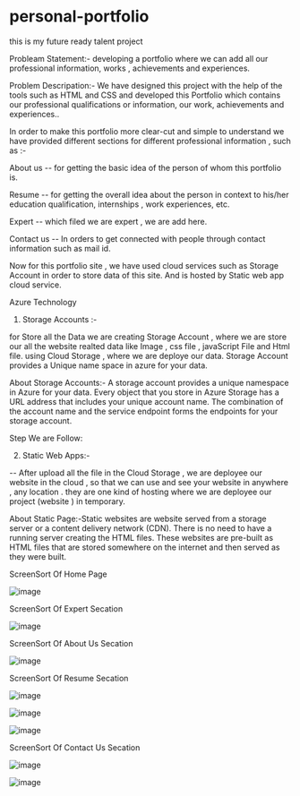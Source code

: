 # personal-portfolio

this is my future ready talent project

Probleam Statement:- developing a portfolio where we can add all our professional information, works , achievements and experiences.

Problem Descripation:- We have designed this project with the help of the tools such as HTML  and CSS and developed this Portfolio which contains our professional qualifications or information, our work, achievements and experiences..

In order to make this portfolio more clear-cut and simple to understand we have provided different sections for different professional information , such as :-

About us -- for getting the basic idea of the person of whom this portfolio is.

Resume -- for getting the overall idea about the person in context to his/her education qualification, internships , work experiences, etc.

Expert -- which filed we are expert , we are add here.

Contact us -- In orders to get connected with people through contact information such as mail id.

Now for this portfolio site , we have used cloud services such as Storage Account in order to store data of this site. And is hosted by Static web app cloud service.

Azure Technology 

  1. Storage Accounts :-

for Store all the Data we are creating Storage Account , where we are store our all the website realted data like Image , css file , javaScript File and Html file. using Cloud Storage , where we are deploye our data. Storage Account provides a Unique name space in azure for your data.

About Storage Accounts:- A storage account provides a unique namespace in Azure for your data. Every object that you store in Azure Storage has a URL address that includes your unique account name. The combination of the account name and the service endpoint forms the endpoints for your storage account.

Step We are Follow:

  2. Static Web Apps:-

-- After upload all the file in the Cloud Storage , we are deployee our website in the cloud , so that we can use and see your website in anywhere , any location . they are one kind of hosting where we are deployee our project (website ) in temporary.

About Static Page:-Static websites are website served from a storage server or a content delivery network (CDN). There is no need to have a running server creating the HTML files. These websites are pre-built as HTML files that are stored somewhere on the internet and then served as they were built.

ScreenSort Of Home Page

![image](https://github.com/kunal9211pandey/personal-portfolio/assets/118272078/591180de-7343-48c4-b93f-483df6cce248)

ScreenSort Of Expert Secation

![image](https://github.com/kunal9211pandey/personal-portfolio/assets/118272078/8ab3af79-5b3e-4b10-91ce-90fb19c4b28c)

ScreenSort Of About Us Secation

![image](https://github.com/kunal9211pandey/personal-portfolio/assets/118272078/a1dd4d69-5e97-41c3-9e8c-99c299a9a196)

ScreenSort Of Resume Secation

![image](https://github.com/kunal9211pandey/personal-portfolio/assets/118272078/aad8a1c6-73d8-42e2-8506-007f90e9bbc1)


![image](https://github.com/kunal9211pandey/personal-portfolio/assets/118272078/eda908a9-23ef-431c-82bf-fed2b7088c8a)

![image](https://github.com/kunal9211pandey/personal-portfolio/assets/118272078/8d1a4371-befe-4619-a035-f262b53def1c)


ScreenSort Of Contact Us Secation

![image](https://github.com/kunal9211pandey/personal-portfolio/assets/118272078/ed34be99-a074-45e2-be42-0b53f7fc4923)

![image](https://github.com/kunal9211pandey/personal-portfolio/assets/118272078/6502ff1b-8674-4bd4-84fc-bde1dbe15140)


                     
     
